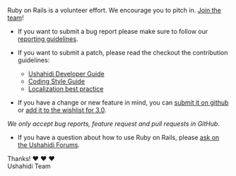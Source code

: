 Ruby on Rails is a volunteer effort. We encourage you to pitch in. [Join the team](http://contributors.rubyonrails.org)!

* If you want to submit a bug report please make sure to follow our [reporting guidelines](https://wiki.ushahidi.com/display/WIKI/Report+a+bug).

* If you want to submit a patch, please read the checkout the contribution guidelines:
  * [Ushahidi Developer Guide](https://wiki.ushahidi.com/display/WIKI/Ushahidi+Developer+Guide)
  * [Coding Style Guide](https://wiki.ushahidi.com/display/WIKI/Coding+Style+Guide)
  * [Localization best practice](https://wiki.ushahidi.com/display/WIKI/Localization+-+dev+best+practices)

* If you have a change or new feature in mind, you can [submit it on github](https://github.com/ushahidi/Ushahidi_Web/issues/new) or [add it to the wishlist for 3.0](https://wiki.ushahidi.com/display/WIKI/Ushahidi+3.x+Wishlist).

*We only accept bug reports, feature request and pull requests in GitHub*.

* If you have a question about how to use Ruby on Rails, please [ask on the Ushahidi Forums](http://forums.ushahidi.com).

Thanks! :heart: :heart: :heart: <br />
Ushahidi Team
